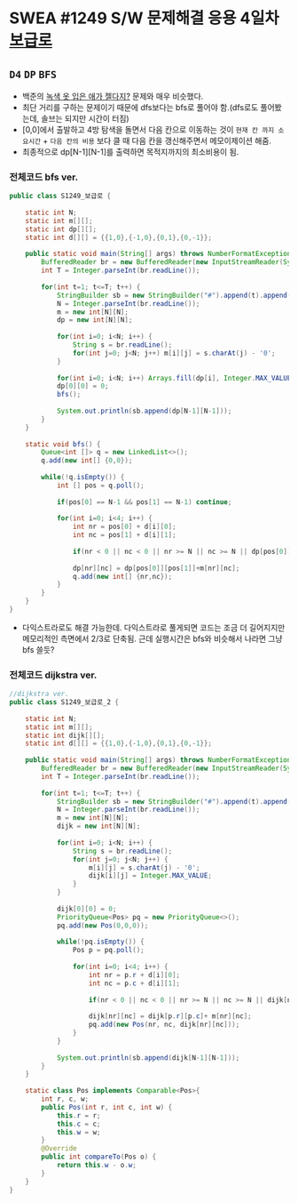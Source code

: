 # SWEA #1249 S/W 문제해결 응용 4일차 [보급로](https://swexpertacademy.com/main/talk/solvingClub/problemView.do?contestProbId=AV15QRX6APsCFAYD&solveclubId=AX69tP7quW4DFAVm&problemBoxTitle=day0407&problemBoxCnt=1&probBoxId=AYACED16DfUDFARi)
`D4` `DP` `BFS`
--- 
- 백준의 [녹색 옷 입은 애가 젤다지?](https://www.acmicpc.net/problem/4485) 문제와 매우 비슷했다.
- 최단 거리를 구하는 문제이기 때문에 dfs보다는 bfs로 풀어야 함.(dfs로도 풀어봤는데, 솔브는 되지만 시간이 터짐)
- [0,0]에서 출발하고 4방 탐색을 돌면서 다음 칸으로 이동하는 것이 `현재 칸 까지 소요시간` + `다음 칸의 비용` 보다 클 때 다음 칸을 갱신해주면서 메모이제이션 해줌.
- 최종적으로 dp[N-1][N-1]를 출력하면 목적지까지의 최소비용이 됨.

### 전체코드 bfs ver.
```java
public class S1249_보급로 {
     
    static int N;
    static int m[][];
    static int dp[][];
    static int d[][] = {{1,0},{-1,0},{0,1},{0,-1}};
 
    public static void main(String[] args) throws NumberFormatException, IOException {
        BufferedReader br = new BufferedReader(new InputStreamReader(System.in));
        int T = Integer.parseInt(br.readLine());
         
        for(int t=1; t<=T; t++) {
            StringBuilder sb = new StringBuilder("#").append(t).append(" ");
            N = Integer.parseInt(br.readLine());
            m = new int[N][N];
            dp = new int[N][N];
             
            for(int i=0; i<N; i++) {
                String s = br.readLine();
                for(int j=0; j<N; j++) m[i][j] = s.charAt(j) - '0';
            }
             
            for(int i=0; i<N; i++) Arrays.fill(dp[i], Integer.MAX_VALUE);
            dp[0][0] = 0;
            bfs();
             
            System.out.println(sb.append(dp[N-1][N-1]));
        }
    }
     
    static void bfs() {
        Queue<int []> q = new LinkedList<>();
        q.add(new int[] {0,0});
         
        while(!q.isEmpty()) {
            int [] pos = q.poll();
             
            if(pos[0] == N-1 && pos[1] == N-1) continue;
             
            for(int i=0; i<4; i++) {
                int nr = pos[0] + d[i][0];
                int nc = pos[1] + d[i][1];
                 
                if(nr < 0 || nc < 0 || nr >= N || nc >= N || dp[pos[0]][pos[1]]+m[nr][nc] >= dp[nr][nc]) continue;
                 
                dp[nr][nc] = dp[pos[0]][pos[1]]+m[nr][nc];
                q.add(new int[] {nr,nc});
            }
        }
    }
}
```
- 다익스트라로도 해결 가능한데. 다익스트라로 풀게되면 코드는 조금 더 길어지지만 메모리적인 측면에서 2/3로 단축됨. 근데 실행시간은 bfs와 비슷해서 나라면 그냥 bfs 쓸듯?
### 전체코드 dijkstra ver.
```java
//dijkstra ver.
public class S1249_보급로_2 {
     
    static int N;
    static int m[][];
    static int dijk[][];
    static int d[][] = {{1,0},{-1,0},{0,1},{0,-1}};
 
    public static void main(String[] args) throws NumberFormatException, IOException {
        BufferedReader br = new BufferedReader(new InputStreamReader(System.in));
        int T = Integer.parseInt(br.readLine());
         
        for(int t=1; t<=T; t++) {
            StringBuilder sb = new StringBuilder("#").append(t).append(" ");
            N = Integer.parseInt(br.readLine());
            m = new int[N][N];
            dijk = new int[N][N];
             
            for(int i=0; i<N; i++) {
                String s = br.readLine();
                for(int j=0; j<N; j++) {
                	m[i][j] = s.charAt(j) - '0';
                	dijk[i][j] = Integer.MAX_VALUE;
                }
            }
             
            dijk[0][0] = 0;
            PriorityQueue<Pos> pq = new PriorityQueue<>();
            pq.add(new Pos(0,0,0));
            
            while(!pq.isEmpty()) {
            	Pos p = pq.poll();
            	
            	for(int i=0; i<4; i++) {
            		int nr = p.r + d[i][0];
            		int nc = p.c + d[i][1];
            		
            		if(nr < 0 || nc < 0 || nr >= N || nc >= N || dijk[nr][nc] <= dijk[p.r][p.c]+ m[nr][nc]) continue;
            		
            		dijk[nr][nc] = dijk[p.r][p.c]+ m[nr][nc];
            		pq.add(new Pos(nr, nc, dijk[nr][nc]));
            	}
            }
             
            System.out.println(sb.append(dijk[N-1][N-1]));
        }
    }
    
    static class Pos implements Comparable<Pos>{
    	int r, c, w;
		public Pos(int r, int c, int w) {
			this.r = r;
			this.c = c;
			this.w = w;
		}
		@Override
		public int compareTo(Pos o) {
			return this.w - o.w;
		}
    }
}
```
